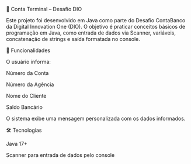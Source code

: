 🏦 Conta Terminal – Desafio DIO

Este projeto foi desenvolvido em Java como parte do Desafio ContaBanco da Digital Innovation One (DIO).
O objetivo é praticar conceitos básicos de programação em Java, como entrada de dados via Scanner, variáveis, concatenação de strings e saída formatada no console.

🚀 Funcionalidades

O usuário informa:

Número da Conta

Número da Agência

Nome do Cliente

Saldo Bancário

O sistema exibe uma mensagem personalizada com os dados informados.

🛠️ Tecnologias

Java 17+

Scanner para entrada de dados pelo console
